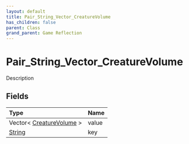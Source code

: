 ```yaml
---
layout: default
title: Pair_String_Vector_CreatureVolume
has_children: false
parent: Class
grand_parent: Game Reflection
---
```

# Pair_String_Vector_CreatureVolume
Description 

## Fields
| Type | Name |
|:-------------|:--------------|
| Vector< [CreatureVolume](/game-reflection/classes/creature_volume.md) > | value |
| [String](/game-reflection/components/string.md) | key |
